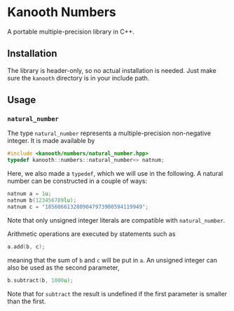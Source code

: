 # Kanooth Numbers

A portable multiple-precision library in C++.

## Installation

The library is header-only, so no actual installation is needed. Just make sure the `kanooth` directory is in your include path.

## Usage

### `natural_number`

The type `natural_number` represents a multiple-precision non-negative integer. It is made available by 
```C++
#include <kanooth/numbers/natural_number.hpp>
typedef kanooth::numbers::natural_number<> natnum;
```

Here, we also made a `typedef`, which we will use in the following. A natural number can be constructed in a couple of ways:
```C++
natnum a = 1u;
natnum b(123456789lu);
natnum c = "1856066132809047973900594119949";
```

Note that only unsigned integer literals are compatible with `natural_number`.

Arithmetic operations are executed by statements such as
```C++
a.add(b, c);
```
meaning that the sum of `b` and `c` will be put in `a`. An unsigned integer can also be used as the second parameter,
```C++
b.subtract(b, 1000u);
```
Note that for `subtract` the result is undefined if the first parameter is smaller than the first.
